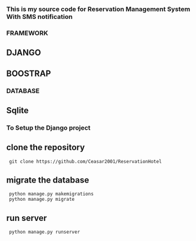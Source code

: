 ### This is my source code for Reservation Management System With SMS notification

### FRAMEWORK
## DJANGO
## BOOSTRAP


### DATABASE
## Sqlite


### To Setup the Django project
## clone the repository
     git clone https://github.com/Ceasar2001/ReservationHotel
## migrate the database
     python manage.py makemigrations
     python manage.py migrate

## run server
     python manage.py runserver
